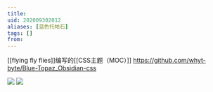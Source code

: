 ```yaml
---
title: 
uid: 202009302012
aliases: [蓝色托帕石]
tags: []
from: 
---
```

[[flying fly flies]]编写的[[CSS主题（MOC）]]
https://github.com/whyt-byte/Blue-Topaz_Obsidian-css

![](https://gitee.com/cyddgi/picture-store/raw/master/img/20200930201511.png)
![](https://gitee.com/cyddgi/picture-store/raw/master/img/20200930201530.jpg)
